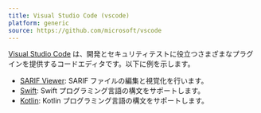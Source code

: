 ```yaml
---
title: Visual Studio Code (vscode)
platform: generic
source: https://github.com/microsoft/vscode
---
```


[Visual Studio Code](https://github.com/microsoft/vscode) は、開発とセキュリティテストに役立つさまざまなプラグインを提供するコードエディタです。以下に例を示します。

- [SARIF Viewer](https://marketplace.visualstudio.com/items?itemName=MS-SarifVSCode.sarif-viewer): SARIF ファイルの編集と視覚化を行います。
- [Swift](https://marketplace.visualstudio.com/items?itemName=sswg.swift-lang): Swift プログラミング言語の構文をサポートします。
- [Kotlin](https://marketplace.visualstudio.com/items?itemName=mathiasfrohlich.Kotlin): Kotlin プログラミング言語の構文をサポートします。
